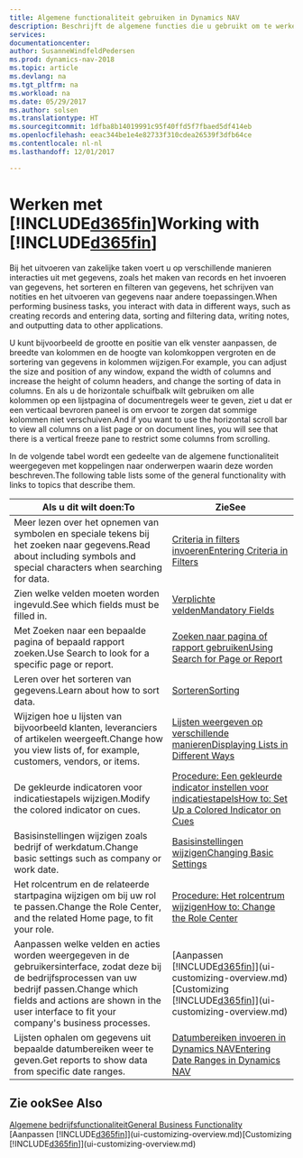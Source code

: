 ```yaml
---
title: Algemene functionaliteit gebruiken in Dynamics NAV
description: Beschrijft de algemene functies die u gebruikt om te werken met gegevens in Dynamics NAV, zoals waarden invoeren, gegevens sorteren en weergaven wijzigen.
services: 
documentationcenter: 
author: SusanneWindfeldPedersen
ms.prod: dynamics-nav-2018
ms.topic: article
ms.devlang: na
ms.tgt_pltfrm: na
ms.workload: na
ms.date: 05/29/2017
ms.author: solsen
ms.translationtype: HT
ms.sourcegitcommit: 1dfba8b14019991c95f40ffd5f7fbaed5df414eb
ms.openlocfilehash: eeac344be1e4e82733f310cdea26539f3dfb64ce
ms.contentlocale: nl-nl
ms.lasthandoff: 12/01/2017

---
```

# <a name="working-with-included365finincludesd365finlongmdmd"></a><span data-ttu-id="9f448-103">Werken met [!INCLUDE[d365fin](includes/d365fin_long_md.md)]</span><span class="sxs-lookup"><span data-stu-id="9f448-103">Working with [!INCLUDE[d365fin](includes/d365fin_long_md.md)]</span></span>
<span data-ttu-id="9f448-104">Bij het uitvoeren van zakelijke taken voert u op verschillende manieren interacties uit met gegevens, zoals het maken van records en het invoeren van gegevens, het sorteren en filteren van gegevens, het schrijven van notities en het uitvoeren van gegevens naar andere toepassingen.</span><span class="sxs-lookup"><span data-stu-id="9f448-104">When performing business tasks, you interact with data in different ways, such as creating records and entering data, sorting and filtering data, writing notes, and outputting data to other applications.</span></span>

<span data-ttu-id="9f448-105">U kunt bijvoorbeeld de grootte en positie van elk venster aanpassen, de breedte van kolommen en de hoogte van kolomkoppen vergroten en de sortering van gegevens in kolommen wijzigen.</span><span class="sxs-lookup"><span data-stu-id="9f448-105">For example, you can adjust the size and position of any window, expand the width of columns and increase the height of column headers, and change the sorting of data in columns.</span></span> <span data-ttu-id="9f448-106">En als u de horizontale schuifbalk wilt gebruiken om alle kolommen op een lijstpagina of documentregels weer te geven, ziet u dat er een verticaal bevroren paneel is om ervoor te zorgen dat sommige kolommen niet verschuiven.</span><span class="sxs-lookup"><span data-stu-id="9f448-106">And if you want to use the horizontal scroll bar to view all columns on a list page or on document lines, you will see that there is a vertical freeze pane to restrict some columns from scrolling.</span></span>

<span data-ttu-id="9f448-107">In de volgende tabel wordt een gedeelte van de algemene functionaliteit weergegeven met koppelingen naar onderwerpen waarin deze worden beschreven.</span><span class="sxs-lookup"><span data-stu-id="9f448-107">The following table lists some of the general functionality with links to topics that describe them.</span></span>

| <span data-ttu-id="9f448-108">Als u dit wilt doen:</span><span class="sxs-lookup"><span data-stu-id="9f448-108">To</span></span> | <span data-ttu-id="9f448-109">Zie</span><span class="sxs-lookup"><span data-stu-id="9f448-109">See</span></span> |
| --- | --- |
| <span data-ttu-id="9f448-110">Meer lezen over het opnemen van symbolen en speciale tekens bij het zoeken naar gegevens.</span><span class="sxs-lookup"><span data-stu-id="9f448-110">Read about including symbols and special characters when searching for data.</span></span> |[<span data-ttu-id="9f448-111">Criteria in filters invoeren</span><span class="sxs-lookup"><span data-stu-id="9f448-111">Entering Criteria in Filters</span></span>](ui-enter-criteria-filters.md) |
| <span data-ttu-id="9f448-112">Zien welke velden moeten worden ingevuld.</span><span class="sxs-lookup"><span data-stu-id="9f448-112">See which fields must be filled in.</span></span> |[<span data-ttu-id="9f448-113">Verplichte velden</span><span class="sxs-lookup"><span data-stu-id="9f448-113">Mandatory Fields</span></span>](ui-mandatory-fields.md) |
| <span data-ttu-id="9f448-114">Met Zoeken naar een bepaalde pagina of bepaald rapport zoeken.</span><span class="sxs-lookup"><span data-stu-id="9f448-114">Use Search to look for a specific page or report.</span></span> |[<span data-ttu-id="9f448-115">Zoeken naar pagina of rapport gebruiken</span><span class="sxs-lookup"><span data-stu-id="9f448-115">Using Search for Page or Report</span></span>](ui-search.md) |
| <span data-ttu-id="9f448-116">Leren over het sorteren van gegevens.</span><span class="sxs-lookup"><span data-stu-id="9f448-116">Learn about how to sort data.</span></span> |[<span data-ttu-id="9f448-117">Sorteren</span><span class="sxs-lookup"><span data-stu-id="9f448-117">Sorting</span></span>](ui-sorting.md) |
| <span data-ttu-id="9f448-118">Wijzigen hoe u lijsten van bijvoorbeeld klanten, leveranciers of artikelen weergeeft.</span><span class="sxs-lookup"><span data-stu-id="9f448-118">Change how you view lists of, for example, customers, vendors, or items.</span></span> |[<span data-ttu-id="9f448-119">Lijsten weergeven op verschillende manieren</span><span class="sxs-lookup"><span data-stu-id="9f448-119">Displaying Lists in Different Ways</span></span>](across-display-lists-different-views.md) |
| <span data-ttu-id="9f448-120">De gekleurde indicatoren voor indicatiestapels wijzigen.</span><span class="sxs-lookup"><span data-stu-id="9f448-120">Modify the colored indicator on cues.</span></span> |[<span data-ttu-id="9f448-121">Procedure: Een gekleurde indicator instellen voor indicatiestapels</span><span class="sxs-lookup"><span data-stu-id="9f448-121">How to: Set Up a Colored Indicator on Cues</span></span>](ui-how-setup-colored-indicator-cues.md) |
| <span data-ttu-id="9f448-122">Basisinstellingen wijzigen zoals bedrijf of werkdatum.</span><span class="sxs-lookup"><span data-stu-id="9f448-122">Change basic settings such as company or work date.</span></span> |[<span data-ttu-id="9f448-123">Basisinstellingen wijzigen</span><span class="sxs-lookup"><span data-stu-id="9f448-123">Changing Basic Settings</span></span>](ui-change-basic-settings.md) |
| <span data-ttu-id="9f448-124">Het rolcentrum en de relateerde startpagina wijzigen om bij uw rol te passen.</span><span class="sxs-lookup"><span data-stu-id="9f448-124">Change the Role Center, and the related Home page, to fit your role.</span></span> |[<span data-ttu-id="9f448-125">Procedure: Het rolcentrum wijzigen</span><span class="sxs-lookup"><span data-stu-id="9f448-125">How to: Change the Role Center</span></span>](change-role.md) |
| <span data-ttu-id="9f448-126">Aanpassen welke velden en acties worden weergegeven in de gebruikersinterface, zodat deze bij de bedrijfsprocessen van uw bedrijf passen.</span><span class="sxs-lookup"><span data-stu-id="9f448-126">Change which fields and actions are shown in the user interface to fit your company's business processes.</span></span> |<span data-ttu-id="9f448-127">[Aanpassen [!INCLUDE[d365fin](includes/d365fin_md.md)]](ui-customizing-overview.md)</span><span class="sxs-lookup"><span data-stu-id="9f448-127">[Customizing [!INCLUDE[d365fin](includes/d365fin_md.md)]](ui-customizing-overview.md)</span></span> |
| <span data-ttu-id="9f448-128">Lijsten ophalen om gegevens uit bepaalde datumbereiken weer te geven.</span><span class="sxs-lookup"><span data-stu-id="9f448-128">Get reports to show data from specific date ranges.</span></span> |[<span data-ttu-id="9f448-129">Datumbereiken invoeren in Dynamics NAV</span><span class="sxs-lookup"><span data-stu-id="9f448-129">Entering Date Ranges in Dynamics NAV</span></span>](ui-enter-date-ranges.md) |

## <a name="see-also"></a><span data-ttu-id="9f448-130">Zie ook</span><span class="sxs-lookup"><span data-stu-id="9f448-130">See Also</span></span>
[<span data-ttu-id="9f448-131">Algemene bedrijfsfunctionaliteit</span><span class="sxs-lookup"><span data-stu-id="9f448-131">General Business Functionality</span></span>](ui-across-business-areas.md)  
<span data-ttu-id="9f448-132">[Aanpassen [!INCLUDE[d365fin](includes/d365fin_md.md)]](ui-customizing-overview.md)</span><span class="sxs-lookup"><span data-stu-id="9f448-132">[Customizing [!INCLUDE[d365fin](includes/d365fin_md.md)]](ui-customizing-overview.md)</span></span>  

## 

